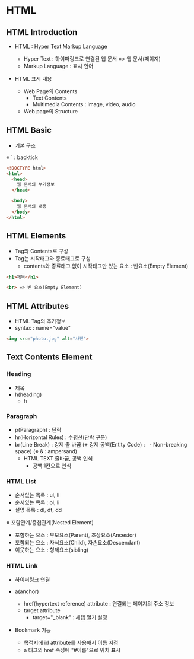 # HTML

## HTML Introduction

- HTML : Hyper Text Markup Language

  - Hyper Text : 하이퍼링크로 연결된 웹 문서 => 웹 문서(페이지)
  - Markup Language : 표시 언어

- HTML 표시 내용

  - Web Page의 Contents
    - Text Contents
    - Multimedia Contents : image, video, audio
  - Web page의 Structure

## HTML Basic

- 기본 구조

※ ` : backtick

```HTML
<!DOCTYPE html>
<html>
  <head>
    웹 문서의 부가정보
  </head>

  <body>
    웹 문서의 내용
  </body>
</html>
```

## HTML Elements

- Tag와 Contents로 구성
- Tag는 시작태그와 종료태그로 구성
  - contents와 종료태그 없이 시작태그만 있는 요소 : 빈요소(Empty Element)

```HTML
<h1>제목</h1>

<br> => 빈 요소(Empty Element)
```

## HTML Attributes

- HTML Tag의 추가정보
- syntax : name="value"
```HTML
<img src="photo.jpg" alt="사진">
```
## Text Contents Element

### Heading
- 제목
- h(heading)
  - h
### Paragraph
- p(Paragraph) : 단락
- hr(Horizontal Rules) : 수평선(단락 구분)
- br(Line Break) : 강제 줄 바꿈
  (※ 강제 공백(Entity Code) : &nbsp; - Non-breaking space)
  (※ & : ampersand)
  - HTML TEXT 줄바꿈, 공백 인식
    - 공백 1칸으로 인식

### HTML List
- 순서없는 목록 : ul, li
- 순서있는 목록 : ol, li
- 설명 목록 : dl, dt, dd

※ 포함관계/중첩관계(Nested Element)
- 포함하는 요소 : 부모요소(Parent), 조상요소(Ancestor)
- 포함되는 요소 : 자식요소(Child), 자손요소(Descendant)
- 이웃하는 요소 : 형제요소(sibling)

### HTML Link

- 하이퍼링크 연결

- a(anchor)
  - href(hypertext reference) attribute : 연결되는 페이지의 주소 정보
  - target attribute
    - target="_blank" : 새탭 열기 설정
  
- Bookmark 기능
  - 목적지에 id attribute를 사용해서 이름 지정
  - a 태그의 href 속성에 "#이름"으로 위치 표시
  